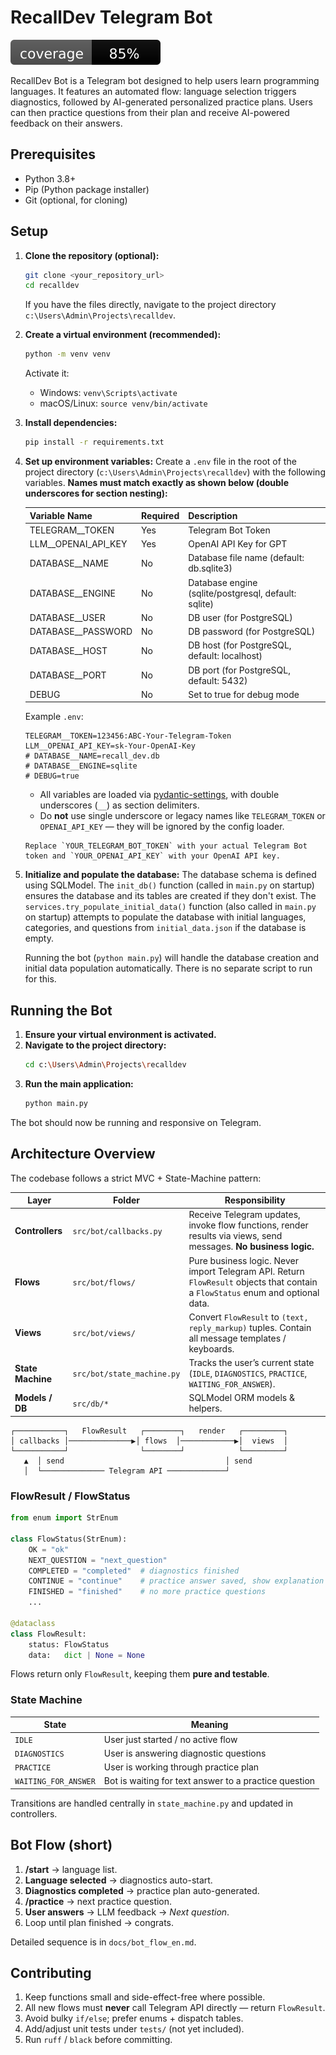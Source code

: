 # RecallDev Telegram Bot

![coverage](./coverage-badge.svg)

RecallDev Bot is a Telegram bot designed to help users learn programming languages. It features an automated flow: language selection triggers diagnostics, followed by AI-generated personalized practice plans. Users can then practice questions from their plan and receive AI-powered feedback on their answers.

## Prerequisites

*   Python 3.8+
*   Pip (Python package installer)
*   Git (optional, for cloning)

## Setup

1.  **Clone the repository (optional):**
    ```bash
    git clone <your_repository_url>
    cd recalldev
    ```
    If you have the files directly, navigate to the project directory `c:\Users\Admin\Projects\recalldev`.

2.  **Create a virtual environment (recommended):**
    ```bash
    python -m venv venv
    ```
    Activate it:
    *   Windows: `venv\Scripts\activate`
    *   macOS/Linux: `source venv/bin/activate`

3.  **Install dependencies:**
    ```bash
    pip install -r requirements.txt
    ```

4.  **Set up environment variables:**
    Create a `.env` file in the root of the project directory (`c:\Users\Admin\Projects\recalldev`) with the following variables. **Names must match exactly as shown below (double underscores for section nesting):**

    | Variable Name              | Required | Description                                   |
    |---------------------------|----------|-----------------------------------------------|
    | TELEGRAM__TOKEN           | Yes      | Telegram Bot Token                            |
    | LLM__OPENAI_API_KEY       | Yes      | OpenAI API Key for GPT                        |
    | DATABASE__NAME            | No       | Database file name (default: db.sqlite3)      |
    | DATABASE__ENGINE          | No       | Database engine (sqlite/postgresql, default: sqlite) |
    | DATABASE__USER            | No       | DB user (for PostgreSQL)                      |
    | DATABASE__PASSWORD        | No       | DB password (for PostgreSQL)                  |
    | DATABASE__HOST            | No       | DB host (for PostgreSQL, default: localhost)  |
    | DATABASE__PORT            | No       | DB port (for PostgreSQL, default: 5432)       |
    | DEBUG                     | No       | Set to true for debug mode                    |

    Example `.env`:
    ```env
    TELEGRAM__TOKEN=123456:ABC-Your-Telegram-Token
    LLM__OPENAI_API_KEY=sk-Your-OpenAI-Key
    # DATABASE__NAME=recall_dev.db
    # DATABASE__ENGINE=sqlite
    # DEBUG=true
    ```
    
    - All variables are loaded via [pydantic-settings](https://docs.pydantic.dev/latest/concepts/pydantic_settings/), with double underscores (`__`) as section delimiters.
    - Do **not** use single underscore or legacy names like `TELEGRAM_TOKEN` or `OPENAI_API_KEY` — they will be ignored by the config loader.
    ```
    Replace `YOUR_TELEGRAM_BOT_TOKEN` with your actual Telegram Bot token and `YOUR_OPENAI_API_KEY` with your OpenAI API key.

5.  **Initialize and populate the database:**
    The database schema is defined using SQLModel. The `init_db()` function (called in `main.py` on startup) ensures the database and its tables are created if they don't exist.
    The `services.try_populate_initial_data()` function (also called in `main.py` on startup) attempts to populate the database with initial languages, categories, and questions from `initial_data.json` if the database is empty.

    Running the bot (`python main.py`) will handle the database creation and initial data population automatically. There is no separate script to run for this.

## Running the Bot

1.  **Ensure your virtual environment is activated.**
2.  **Navigate to the project directory:**
    ```bash
    cd c:\Users\Admin\Projects\recalldev
    ```
3.  **Run the main application:**
    ```bash
    python main.py
    ```

The bot should now be running and responsive on Telegram.

## Architecture Overview

The codebase follows a strict MVC + State-Machine pattern:

| Layer | Folder | Responsibility |
|-------|--------|----------------|
| **Controllers** | `src/bot/callbacks.py` | Receive Telegram updates, invoke flow functions, render results via views, send messages. **No business logic.** |
| **Flows** | `src/bot/flows/` | Pure business logic. Never import Telegram API. Return `FlowResult` objects that contain a `FlowStatus` enum and optional data. |
| **Views** | `src/bot/views/` | Convert `FlowResult` to `(text, reply_markup)` tuples. Contain all message templates / keyboards. |
| **State Machine** | `src/bot/state_machine.py` | Tracks the user’s current state (`IDLE`, `DIAGNOSTICS`, `PRACTICE`, `WAITING_FOR_ANSWER`).  |
| **Models / DB** | `src/db/*` | SQLModel ORM models & helpers. |

```
┌───────────┐   FlowResult   ┌────────┐   render   ┌─────────┐
│ callbacks │──────────────▶│ flows  │────────────▶│  views  │
└───────────┘                └────────┘            └─────────┘
   ▲  │ send                                    │ send
   │  └────────────── Telegram API ─────────────┘
```

### FlowResult / FlowStatus

```python
from enum import StrEnum

class FlowStatus(StrEnum):
    OK = "ok"
    NEXT_QUESTION = "next_question"
    COMPLETED = "completed"  # diagnostics finished
    CONTINUE = "continue"    # practice answer saved, show explanation
    FINISHED = "finished"    # no more practice questions
    ...

@dataclass
class FlowResult:
    status: FlowStatus
    data:   dict | None = None
```

Flows return only `FlowResult`, keeping them **pure and testable**.

### State Machine

| State | Meaning |
|-------|---------|
| `IDLE` | User just started / no active flow |
| `DIAGNOSTICS` | User is answering diagnostic questions |
| `PRACTICE` | User is working through practice plan |
| `WAITING_FOR_ANSWER` | Bot is waiting for text answer to a practice question |

Transitions are handled centrally in `state_machine.py` and updated in controllers.

## Bot Flow (short)

1. **/start** → language list.
2. **Language selected** → diagnostics auto-start.
3. **Diagnostics completed** → practice plan auto-generated.
4. **/practice** → next practice question.
5. **User answers** → LLM feedback → *Next question*.
6. Loop until plan finished → congrats.

Detailed sequence is in `docs/bot_flow_en.md`.

## Contributing

1. Keep functions small and side-effect-free where possible.
2. All new flows must **never** call Telegram API directly — return `FlowResult`.
3. Avoid bulky `if/else`; prefer enums + dispatch tables.
4. Add/adjust unit tests under `tests/` (not yet included).  
5. Run `ruff` / `black` before committing.
